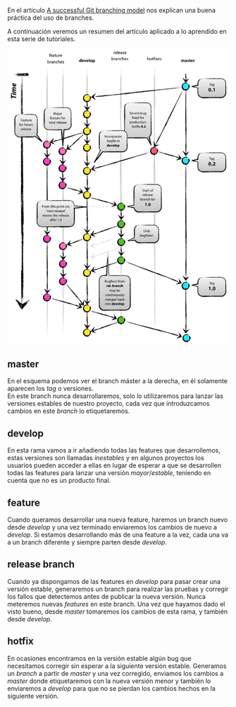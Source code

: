 En el artículo [A successful Git branching model](http://nvie.com/posts/a-successful-git-branching-model/) nos explican una buena práctica del uso de branches.

A continuación veremos un resumen del artículo aplicado a lo aprendido en esta serie de tutoriales.

![esquema](/assets/git-model-branching.png)

## master
En el esquema podemos ver el branch máster a la derecha, en él solamente aparecen los _tag_ o versiones.  
En este branch nunca desarrollaremos, solo lo utilizaremos para lanzar las versiones estables de nuestro proyecto, cada vez que introduzcamos cambios en este _branch_ lo etiquetaremos.

## develop
En esta rama vamos a ir añadiendo todas las features que desarrollemos, estas versiones son llamadas _inestables_ y en algunos proyectos los usuarios pueden acceder a ellas en lugar de esperar a que se desarrollen todas las features para lanzar una versión _mayor_/_estable_, teniendo en cuenta que no es un producto final.

## feature
Cuando queramos desarrollar una nueva feature, haremos un branch nuevo desde _develop_ y una vez terminado enviaremos los cambios de nuevo a _develop_. Si estamos desarrollando más de una feature a la vez, cada una va a un branch diferente y siempre parten desde _develop_.

## release branch
Cuando ya dispongamos de las features en _develop_ para pasar crear una versión estable, generaremos un branch para realizar las pruebas y corregir los fallos que detectemos antes de publicar la nueva versión. Nunca meteremos nuevas _features_ en este branch. Una vez que hayamos dado el visto bueno, desde _master_ tomaremos los cambios de esta rama, y también desde _develop_.

## hotfix
En ocasiones encontramos en la versión estable algún bug que necesitamos corregir sin esperar a la siguiente versión estable. Generamos un _branch_ a partir de _master_ y una vez corregido, enviamos los cambios a _master_ donde etiquetaremos con la nueva versión menor y también lo enviaremos a _develop_ para que no se pierdan los cambios hechos en la siguiente versión.
